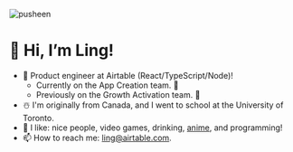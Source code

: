 ![pusheen](https://user-images.githubusercontent.com/87334528/156861803-999da92d-d70f-4ed6-b3a9-913e51bd5c86.gif)
 # 👋 Hi, I’m Ling!
 
- 🤖 Product engineer at Airtable (React/TypeScript/Node)!
    - Currently on the App Creation team. 🍄
    - Previously on the Growth Activation team. 🌱
- ☃️ I'm originally from Canada, and I went to school at the University of Toronto.  
- 👀 I like: nice people, video games, drinking, [anime](https://myanimelist.net/profile/blahblahboar), and programming!
- 📫 How to reach me: ling@airtable.com.

<!---
LingLong-at/LingLong-at is a ✨ special ✨ repository because its `README.md` (this file) appears on your GitHub profile.
You can click the Preview link to take a look at your changes.
--->
